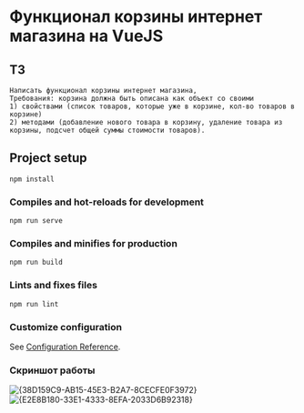 # Функционал корзины интернет магазина на VueJS
## ТЗ
```
Написать функционал корзины интернет магазина, 
Требования: корзина должна быть описана как объект со своими 
1) свойствами (список товаров, которые уже в корзине, кол-во товаров в корзине) 
2) методами (добавление нового товара в корзину, удаление товара из корзины, подсчет общей суммы стоимости товаров).
```


## Project setup
```
npm install
```

### Compiles and hot-reloads for development
```
npm run serve
```

### Compiles and minifies for production
```
npm run build
```

### Lints and fixes files
```
npm run lint
```

### Customize configuration
See [Configuration Reference](https://cli.vuejs.org/config/).

### Скриншот работы
![{38D159C9-AB15-45E3-B2A7-8CECFE0F3972}](https://github.com/user-attachments/assets/63822634-8340-43bb-81a3-9a22e52e306a)
![{E2E8B180-33E1-4333-8EFA-2033D6B92318}](https://github.com/user-attachments/assets/4f02b615-1041-4375-a438-9793a74d85bb)

